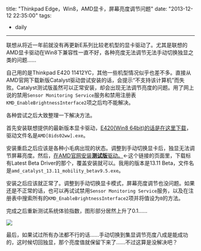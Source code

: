 title: "Thinkpad Edge，Win8，AMD显卡，屏幕亮度调节问题"
date: "2013-12-12 22:35:00"
tags:
- daily
---
联想从将近一年前就没有再更新E系列比较老机型的显卡驱动了。尤其是联想的AMD显卡驱动在Win8下兼容性一直不好，各种亮度无法调节无法手动切换独显之类的问题……

自己用的是Thinkpad E420 11412YC，其他一些机型情况似乎也差不多。直接从AMD官网下载新版Catalyst驱动尝试安装的话，会提示“不支持该计算机”而失败。Catalyst测试版虽然可以正常安装，却会出现无法调节亮度的问题。用了网上说的禁用`Sensor Monitoring Service`服务和禁用注册表`KMD_EnableBrightnessInterface2`项之后均不能解决。

各种尝试之后大致整理一下解决方法。

首先安装联想提供的最新版本显卡驱动，[E420(Win8 64bit)的话是在这里下载](http://think.lenovo.com.cn/support/driver/detail.aspx?DEditid=4455&docTypeID=DOC_TYPE_DRIVER&osid=241&treeid=3092200&args=%3Fcategoryid%3D3092200%26CODEName%3D11412YC%26SearchNodeCC%3D11412YC%26SearchType%3D1%26wherePage%3D2%26Rcode%3D11412YC)，驱动文件名是`AMD[8ids02ww].exe`。

安装重启之后应该是各种小毛病出现的状态。调整到手动切换显卡后，独显无法调节屏幕亮度。然后，[在AMD官网安装**测试版**驱动。](http://support.amd.com/zh-cn/download/mobile?os=Windows%208%20-%2064)←这个链接的页面里，下载标有Latest Beta Driver的那个，覆盖安装就可以。我用的版本是13.11 Beta，文件名是`amd_catalyst_13.11_mobility_betav9.5.exe`。

安装之后应该就正常了。调整到手动切换显卡模式，屏幕亮度调节也没问题。如果还是不正常的话，也可以再试试禁用`Sensor Monitoring Service`服务，以及在注册表中搜索所有的`KMD_EnableBrightnessInterface2`项并将值设为`0`的方法。

完成之后重新测试系统体验指数，图形部分居然上升了0.1……

![](/assets/0058-01.png)

最后，如果试过所有办法都不行的话……手动切换到集显调节亮度八成是能成功的，这时候切回独显，那个亮度值就保留下来了……不过这算是没解决吧？